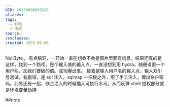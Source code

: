 ```yaml
---
UID: 20250606095320
aliases: 
tags:
  - 打靶
  - 渗透
source: 
cssclasses: 
created: 2025-06-06
---
```


NullByte 。有点脑洞，一开始一直在想会不会是图片里面有信息，结果还真的是这样，找到一个路径。是个输入值的输入点。一直没想到用 hydra，随便设置一个用户名，加我们要破的值。成功爆出值。
接着是输入用户名的输入点，输入双引号测试，有报错，是 sql 注入。sqlmap 一把梭之外，用了手工注入，爆出账户密码。此外还有一招，联合注入的时候插入可执行木马。从而反弹 shell
提权部分就是环境变量劫持

##note